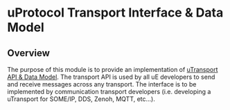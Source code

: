 # uProtocol Transport Interface & Data Model

## Overview

The purpose of this module is to provide an implementation of [uTransport API & Data Model](https://github.com/eclipse-uprotocol/uprotocol-spec/blob/main/up-l1/README.adoc). The transport API is used by all uE developers to send and receive messages across any transport. The interface is to be implemented by communication transport developers (i.e. developing a uTransport for SOME/IP, DDS, Zenoh, MQTT, etc...).
